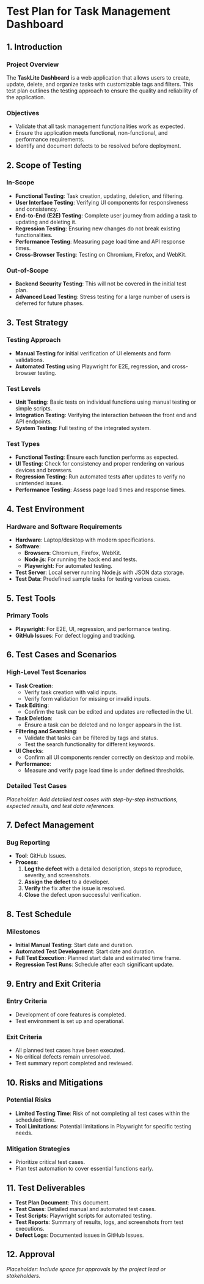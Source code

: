 # Test Plan for Task Management Dashboard

## 1. Introduction
### Project Overview
The **TaskLite Dashboard** is a web application that allows users to create, update, delete, and organize tasks with customizable tags and filters. This test plan outlines the testing approach to ensure the quality and reliability of the application.

### Objectives
- Validate that all task management functionalities work as expected.
- Ensure the application meets functional, non-functional, and performance requirements.
- Identify and document defects to be resolved before deployment.

## 2. Scope of Testing
### In-Scope
- **Functional Testing**: Task creation, updating, deletion, and filtering.
- **User Interface Testing**: Verifying UI components for responsiveness and consistency.
- **End-to-End (E2E) Testing**: Complete user journey from adding a task to updating and deleting it.
- **Regression Testing**: Ensuring new changes do not break existing functionalities.
- **Performance Testing**: Measuring page load time and API response times.
- **Cross-Browser Testing**: Testing on Chromium, Firefox, and WebKit.

### Out-of-Scope
- **Backend Security Testing**: This will not be covered in the initial test plan.
- **Advanced Load Testing**: Stress testing for a large number of users is deferred for future phases.

## 3. Test Strategy
### Testing Approach
- **Manual Testing** for initial verification of UI elements and form validations.
- **Automated Testing** using Playwright for E2E, regression, and cross-browser testing.

### Test Levels
- **Unit Testing**: Basic tests on individual functions using manual testing or simple scripts.
- **Integration Testing**: Verifying the interaction between the front end and API endpoints.
- **System Testing**: Full testing of the integrated system.

### Test Types
- **Functional Testing**: Ensure each function performs as expected.
- **UI Testing**: Check for consistency and proper rendering on various devices and browsers.
- **Regression Testing**: Run automated tests after updates to verify no unintended issues.
- **Performance Testing**: Assess page load times and response times.

## 4. Test Environment
### Hardware and Software Requirements
- **Hardware**: Laptop/desktop with modern specifications.
- **Software**:
  - **Browsers**: Chromium, Firefox, WebKit.
  - **Node.js**: For running the back end and tests.
  - **Playwright**: For automated testing.
- **Test Server**: Local server running Node.js with JSON data storage.
- **Test Data**: Predefined sample tasks for testing various cases.

## 5. Test Tools
### Primary Tools
- **Playwright**: For E2E, UI, regression, and performance testing.
- **GitHub Issues**: For defect logging and tracking.

## 6. Test Cases and Scenarios
### High-Level Test Scenarios
- **Task Creation**:
  - Verify task creation with valid inputs.
  - Verify form validation for missing or invalid inputs.
- **Task Editing**:
  - Confirm the task can be edited and updates are reflected in the UI.
- **Task Deletion**:
  - Ensure a task can be deleted and no longer appears in the list.
- **Filtering and Searching**:
  - Validate that tasks can be filtered by tags and status.
  - Test the search functionality for different keywords.
- **UI Checks**:
  - Confirm all UI components render correctly on desktop and mobile.
- **Performance**:
  - Measure and verify page load time is under defined thresholds.

### Detailed Test Cases
*Placeholder: Add detailed test cases with step-by-step instructions, expected results, and test data references.*

## 7. Defect Management
### Bug Reporting
- **Tool**: GitHub Issues.
- **Process**:
  1. **Log the defect** with a detailed description, steps to reproduce, severity, and screenshots.
  2. **Assign the defect** to a developer.
  3. **Verify** the fix after the issue is resolved.
  4. **Close** the defect upon successful verification.

## 8. Test Schedule
### Milestones
- **Initial Manual Testing**: Start date and duration.
- **Automated Test Development**: Start date and duration.
- **Full Test Execution**: Planned start date and estimated time frame.
- **Regression Test Runs**: Schedule after each significant update.

## 9. Entry and Exit Criteria
### Entry Criteria
- Development of core features is completed.
- Test environment is set up and operational.

### Exit Criteria
- All planned test cases have been executed.
- No critical defects remain unresolved.
- Test summary report completed and reviewed.

## 10. Risks and Mitigations
### Potential Risks
- **Limited Testing Time**: Risk of not completing all test cases within the scheduled time.
- **Tool Limitations**: Potential limitations in Playwright for specific testing needs.

### Mitigation Strategies
- Prioritize critical test cases.
- Plan test automation to cover essential functions early.

## 11. Test Deliverables
- **Test Plan Document**: This document.
- **Test Cases**: Detailed manual and automated test cases.
- **Test Scripts**: Playwright scripts for automated testing.
- **Test Reports**: Summary of results, logs, and screenshots from test executions.
- **Defect Logs**: Documented issues in GitHub Issues.

## 12. Approval
*Placeholder: Include space for approvals by the project lead or stakeholders.*
